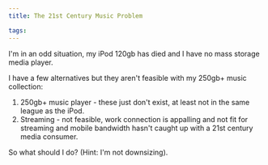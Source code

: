```yaml
---
title: The 21st Century Music Problem

tags:
---
```

I'm in an odd situation, my iPod 120gb has died and I have no mass storage media player.

I have a few alternatives but they aren't feasible with my 250gb+ music collection:

1. 250gb+ music player - these just don't exist, at least not in the same league as the iPod.
2. Streaming - not feasible, work connection is appalling and not fit for streaming and mobile bandwidth hasn't caught up with a 21st century media consumer.

So what should I do? (Hint: I'm not downsizing).
